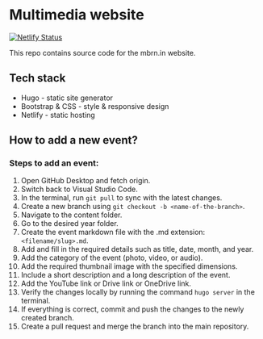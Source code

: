 # Multimedia website

[![Netlify Status](https://api.netlify.com/api/v1/badges/6b092cd3-e286-499f-8708-64d531a2f8b7/deploy-status)](https://app.netlify.com/sites/mbrn-in/deploys)

This repo contains source code for the mbrn.in website.

## Tech stack

- Hugo - static site generator
- Bootstrap & CSS - style & responsive design
- Netlify - static hosting

## How to add a new event?

### Steps to add an event:

1. Open GitHub Desktop and fetch origin.
2. Switch back to Visual Studio Code.
3. In the terminal, run `git pull` to sync with the latest changes.
4. Create a new branch using `git checkout -b <name-of-the-branch>`.
5. Navigate to the content folder.
6. Go to the desired year folder.
7. Create the event markdown file with the .md extension: `<filename/slug>.md`.
8. Add and fill in the required details such as title, date, month, and year.
9. Add the category of the event (photo, video, or audio).
10. Add the required thumbnail image with the specified dimensions.
11. Include a short description and a long description of the event.
12. Add the YouTube link or Drive link or OneDrive link.
13. Verify the changes locally by running the command `hugo server` in the terminal.
14. If everything is correct, commit and push the changes to the newly created branch.
15. Create a pull request and merge the branch into the main repository.
